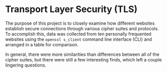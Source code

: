 # Transport Layer Security (TLS)

The purpose of this project is to closely examine how different websites establish secure connections through various cipher suites and protocols. To accomplish this, data was collected from ten personally frequented websites using the `openssl s_client` command line interface (CLI) and arranged in a table for comparison.

In general, there were more similarities than differences between all of the cipher suites, but there were still a few interesting finds, which left a couple lingering questions.
